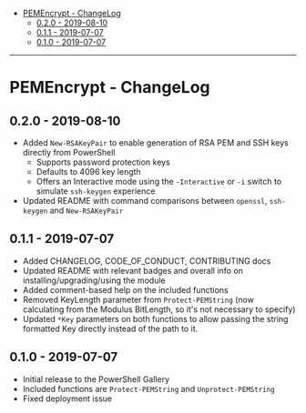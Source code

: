 * [PEMEncrypt - ChangeLog](#pemencrypt---changelog)
  * [0.2.0 - 2019-08-10](#020---2019-08-10)
  * [0.1.1 - 2019-07-07](#011---2019-07-07)
  * [0.1.0 - 2019-07-07](#010---2019-07-07)

***

# PEMEncrypt - ChangeLog

## 0.2.0 - 2019-08-10

* Added `New-RSAKeyPair` to enable generation of RSA PEM and SSH keys directly from PowerShell
  * Supports password protection keys
  * Defaults to 4096 key length
  * Offers an Interactive mode using the `-Interactive` or `-i` switch to simulate `ssh-keygen` experience
* Updated README with command comparisons between `openssl`, `ssh-keygen` and `New-RSAKeyPair`

## 0.1.1 - 2019-07-07

* Added CHANGELOG, CODE_OF_CONDUCT, CONTRIBUTING docs
* Updated README with relevant badges and overall info on installing/upgrading/using the module
* Added comment-based help on the included functions
* Removed KeyLength parameter from `Protect-PEMString` (now calculating from the Modulus BitLength, so it's not necessary to specify)
* Updated `*Key` parameters on both functions to allow passing the string formatted Key directly instead of the path to it.

## 0.1.0 - 2019-07-07

* Initial release to the PowerShell Gallery
* Included functions are `Protect-PEMString` and `Unprotect-PEMString`
* Fixed deployment issue
